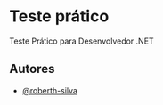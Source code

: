 # Teste prático

Teste Prático para Desenvolvedor .NET



## Autores

- [@roberth-silva](https://www.github.com/roberth-silva)

